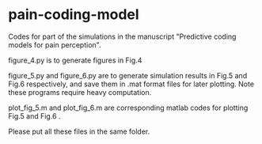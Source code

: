 # pain-coding-model

Codes for part of the simulations in the manuscript "Predictive coding models for pain perception".

figure_4.py is to generate figures in Fig.4 

figure_5.py and figure_6.py are to generate simulation results in Fig.5 and Fig.6 respectively, and save them in .mat format files for later plotting. Note these programs require heavy computation.

plot_fig_5.m and plot_fig_6.m are corresponding matlab codes for plotting Fig.5 and Fig.6 .

Please put all these files in the same folder.
